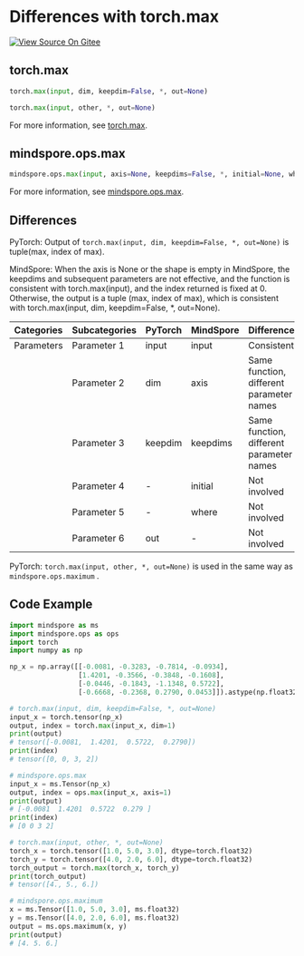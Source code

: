 # Differences with torch.max

[![View Source On Gitee](https://mindspore-website.obs.cn-north-4.myhuaweicloud.com/website-images/r2.2/resource/_static/logo_source_en.svg)](https://gitee.com/mindspore/docs/blob/r2.2/docs/mindspore/source_en/note/api_mapping/pytorch_diff/max.md)

## torch.max

```python
torch.max(input, dim, keepdim=False, *, out=None)

torch.max(input, other, *, out=None)
```

For more information, see [torch.max](https://pytorch.org/docs/1.8.1/torch.html#torch.max).

## mindspore.ops.max

```python
mindspore.ops.max(input, axis=None, keepdims=False, *, initial=None, where=None)
```

For more information, see [mindspore.ops.max](https://mindspore.cn/docs/en/r2.2/api_python/ops/mindspore.ops.max.html).

## Differences

PyTorch: Output of `torch.max(input, dim, keepdim=False, *, out=None)` is tuple(max, index of max).

MindSpore: When the axis is None or the shape is empty in MindSpore, the keepdims and subsequent parameters are not effective, and the function is consistent with torch.max(input), and the index returned is fixed at 0. Otherwise, the output is a tuple (max, index of max), which is consistent with torch.max(input, dim, keepdim=False, *, out=None).

| Categories | Subcategories |PyTorch | MindSpore | Difference |
| ---- | ----- | ------- | --------- | ------------- |
|Parameters | Parameter 1 | input        | input       | Consistent |
|      | Parameter 2 | dim       | axis      | Same function, different parameter names |
| | Parameter 3 | keepdim    | keepdims     | Same function, different parameter names       |
| | Parameter 4 | -      |initial    | Not involved        |
| | Parameter 5 |  -     |where    | Not involved        |
| | Parameter 6 | out    | -         | Not involved |

PyTorch: `torch.max(input, other, *, out=None)` is used in the same way as `mindspore.ops.maximum` .

## Code Example

```python
import mindspore as ms
import mindspore.ops as ops
import torch
import numpy as np

np_x = np.array([[-0.0081, -0.3283, -0.7814, -0.0934],
                 [1.4201, -0.3566, -0.3848, -0.1608],
                 [-0.0446, -0.1843, -1.1348, 0.5722],
                 [-0.6668, -0.2368, 0.2790, 0.0453]]).astype(np.float32)

# torch.max(input, dim, keepdim=False, *, out=None)
input_x = torch.tensor(np_x)
output, index = torch.max(input_x, dim=1)
print(output)
# tensor([-0.0081,  1.4201,  0.5722,  0.2790])
print(index)
# tensor([0, 0, 3, 2])

# mindspore.ops.max
input_x = ms.Tensor(np_x)
output, index = ops.max(input_x, axis=1)
print(output)
# [-0.0081  1.4201  0.5722  0.279 ]
print(index)
# [0 0 3 2]

# torch.max(input, other, *, out=None)
torch_x = torch.tensor([1.0, 5.0, 3.0], dtype=torch.float32)
torch_y = torch.tensor([4.0, 2.0, 6.0], dtype=torch.float32)
torch_output = torch.max(torch_x, torch_y)
print(torch_output)
# tensor([4., 5., 6.])

# mindspore.ops.maximum
x = ms.Tensor([1.0, 5.0, 3.0], ms.float32)
y = ms.Tensor([4.0, 2.0, 6.0], ms.float32)
output = ms.ops.maximum(x, y)
print(output)
# [4. 5. 6.]
```
